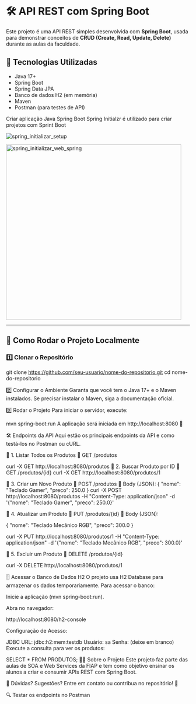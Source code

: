 ﻿# 🛠️ API REST com Spring Boot

Este projeto é uma API REST simples desenvolvida com **Spring Boot**, usada para demonstrar conceitos de **CRUD (Create, Read, Update, Delete)** durante as aulas da faculdade.

## 📌 **Tecnologias Utilizadas**
- Java 17+
- Spring Boot
- Spring Data JPA
- Banco de dados H2 (em memória)
- Maven
- Postman (para testes de API)

Criar aplicação Java Spring Boot
Spring Initialzr é utilizado para criar projetos com Sprint Boot


![spring_initializar_setup](https://github.com/user-attachments/assets/146bdeae-8983-47e6-9e37-29245e48baa0)

<img width="480" alt="spring_initializar_web_spring" src="https://github.com/user-attachments/assets/648b242a-0f9d-4426-baef-e08565ca501b" />

---

## 🚀 **Como Rodar o Projeto Localmente**
### **1️⃣ Clonar o Repositório**

git clone https://github.com/seu-usuario/nome-do-repositorio.git
cd nome-do-repositorio

2️⃣ Configurar o Ambiente
Garanta que você tem o Java 17+ e o Maven instalados.
Se precisar instalar o Maven, siga a documentação oficial.

3️⃣ Rodar o Projeto
Para iniciar o servidor, execute:

mvn spring-boot:run
A aplicação será iniciada em http://localhost:8080 🚀

🛠️ Endpoints da API
Aqui estão os principais endpoints da API e como testá-los no Postman ou cURL.

🔹 1. Listar Todos os Produtos
📌 GET /produtos

curl -X GET http://localhost:8080/produtos
🔹 2. Buscar Produto por ID
📌 GET /produtos/{id}
curl -X GET http://localhost:8080/produtos/1

🔹 3. Criar um Novo Produto
📌 POST /produtos
📌 Body (JSON):
{
  "nome": "Teclado Gamer",
  "preco": 250.0
}
curl -X POST http://localhost:8080/produtos -H "Content-Type: application/json" -d '{"nome": "Teclado Gamer", "preco": 250.0}'

🔹 4. Atualizar um Produto
📌 PUT /produtos/{id} 📌 Body (JSON):

{
  "nome": "Teclado Mecânico RGB",
  "preco": 300.0
}

curl -X PUT http://localhost:8080/produtos/1 -H "Content-Type: application/json" -d '{"nome": "Teclado Mecânico RGB", "preco": 300.0}'

🔹 5. Excluir um Produto
📌 DELETE /produtos/{id}

curl -X DELETE http://localhost:8080/produtos/1

🗄️ Acessar o Banco de Dados H2
O projeto usa H2 Database para armazenar os dados temporariamente.
Para acessar o banco:

Inicie a aplicação (mvn spring-boot:run).

Abra no navegador:

http://localhost:8080/h2-console

Configuração de Acesso:

JDBC URL: jdbc:h2:mem:testdb
Usuário: sa
Senha: (deixe em branco)
Execute a consulta para ver os produtos:

SELECT * FROM PRODUTOS;
👨‍🏫 Sobre o Projeto
Este projeto faz parte das aulas de SOA e Web Services da FIAP e tem como objetivo ensinar os alunos a criar e consumir APIs REST com Spring Boot.

📌 Dúvidas? Sugestões?
Entre em contato ou contribua no repositório! 🚀


🔍 Testar os endpoints no Postman
